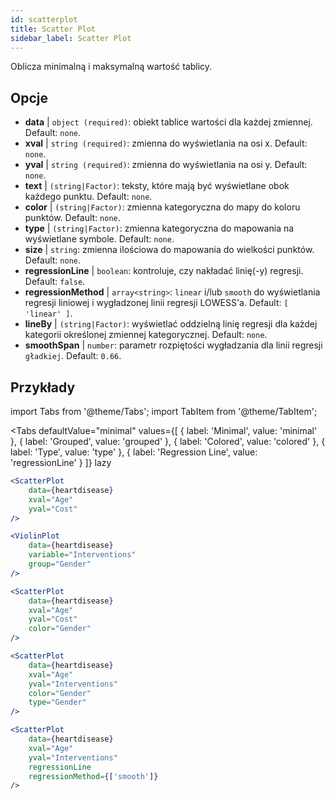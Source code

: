 ```yaml
---
id: scatterplot
title: Scatter Plot
sidebar_label: Scatter Plot
---
```


Oblicza minimalną i maksymalną wartość tablicy.

## Opcje

* __data__ | `object (required)`: obiekt tablice wartości dla każdej zmiennej. Default: `none`.
* __xval__ | `string (required)`: zmienna do wyświetlania na osi x. Default: `none`.
* __yval__ | `string (required)`: zmienna do wyświetlania na osi y. Default: `none`.
* __text__ | `(string|Factor)`: teksty, które mają być wyświetlane obok każdego punktu. Default: `none`.
* __color__ | `(string|Factor)`: zmienna kategoryczna do mapy do koloru punktów. Default: `none`.
* __type__ | `(string|Factor)`: zmienna kategoryczna do mapowania na wyświetlane symbole. Default: `none`.
* __size__ | `string`: zmienna ilościowa do mapowania do wielkości punktów. Default: `none`.
* __regressionLine__ | `boolean`: kontroluje, czy nakładać linię(-y) regresji. Default: `false`.
* __regressionMethod__ | `array<string>`: `linear` i/lub `smooth` do wyświetlania regresji liniowej i wygładzonej linii regresji LOWESS'a. Default: `[
  'linear'
]`.
* __lineBy__ | `(string|Factor)`: wyświetlać oddzielną linię regresji dla każdej kategorii określonej zmiennej kategorycznej. Default: `none`.
* __smoothSpan__ | `number`: parametr rozpiętości wygładzania dla linii regresji `gładkiej`. Default: `0.66`.


## Przykłady

import Tabs from '@theme/Tabs';
import TabItem from '@theme/TabItem';

<Tabs
    defaultValue="minimal"
    values={[
        { label: 'Minimal', value: 'minimal' },
        { label: 'Grouped', value: 'grouped' },
        { label: 'Colored', value: 'colored' },
        { label: 'Type', value: 'type' },
        { label: 'Regression Line', value: 'regressionLine' }
    ]}
    lazy
>

<TabItem value="minimal">

```jsx live
<ScatterPlot 
    data={heartdisease} 
    xval="Age"
    yval="Cost"
/>
```

</TabItem>


<TabItem value="grouped">

```jsx live
<ViolinPlot 
    data={heartdisease} 
    variable="Interventions"
    group="Gender"
/>
```

</TabItem>

<TabItem value="colored">

```jsx live
<ScatterPlot 
    data={heartdisease} 
    xval="Age"
    yval="Cost"
    color="Gender"
/>
```
</TabItem>

<TabItem value="type">

```jsx live
<ScatterPlot 
    data={heartdisease} 
    xval="Age"
    yval="Interventions"
    color="Gender"
    type="Gender"
/>
```

</TabItem>

<TabItem value="regressionLine">

```jsx live
<ScatterPlot 
    data={heartdisease} 
    xval="Age"
    yval="Interventions"
    regressionLine
    regressionMethod={['smooth']}
/>
```
</TabItem>

</Tabs>
